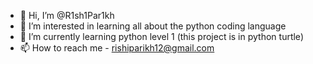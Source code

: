 - 👋 Hi, I’m @R1sh1Par1kh
- 👀 I’m interested in learning all about the python coding language 
- 🌱 I’m currently learning python level 1 (this project is in python turtle)
- 📫 How to reach me - rishiparikh12@gmail.com

<!---
R1sh1Par1kh/R1sh1Par1kh is a ✨ special ✨ repository because its `README.md` (this file) appears on your GitHub profile.
You can click the Preview link to take a look at your changes.
--->
